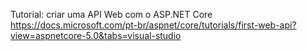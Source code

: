
Tutorial: criar uma API Web com o ASP.NET Core
https://docs.microsoft.com/pt-br/aspnet/core/tutorials/first-web-api?view=aspnetcore-5.0&tabs=visual-studio